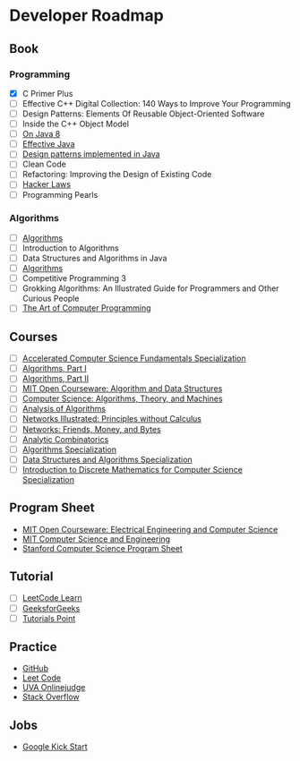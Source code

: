 # Developer Roadmap

## Book

### Programming

- [x] C Primer Plus
- [ ] Effective C++ Digital Collection: 140 Ways to Improve Your Programming
- [ ] Design Patterns: Elements Of Reusable Object-Oriented Software
- [ ] Inside the C++ Object Model
- [ ] [On Java 8](https://lingcoder.github.io/OnJava8/)
- [ ] [Effective Java](https://sjsdfg.github.io/effective-java-3rd-chinese/)
- [ ] [Design patterns implemented in Java](https://github.com/iluwatar/java-design-patterns)
- [ ] Clean Code
- [ ] Refactoring: Improving the Design of Existing Code
- [ ] [Hacker Laws](https://github.com/dwmkerr/hacker-laws)
- [ ] Programming Pearls

### Algorithms

- [ ] [Algorithms](https://algs4.cs.princeton.edu/home/)
- [ ] Introduction to Algorithms
- [ ] Data Structures and Algorithms in Java
- [ ] [Algorithms](http://jeffe.cs.illinois.edu/teaching/algorithms/)
- [ ] Competitive Programming 3
- [ ] Grokking Algorithms: An Illustrated Guide for Programmers and Other Curious People
- [ ] [The Art of Computer Programming](https://www-cs-faculty.stanford.edu/~knuth/taocp.html)

## Courses

- [ ] [Accelerated Computer Science Fundamentals Specialization](https://www.coursera.org/specializations/cs-fundamentals)
- [ ] [Algorithms, Part I](https://www.coursera.org/learn/algorithms-part1)
- [ ] [Algorithms, Part II](https://www.coursera.org/learn/algorithms-part2)
- [ ] [MIT Open Courseware: Algorithm and Data Structures](https://ocw.mit.edu/courses/find-by-topic/#cat=engineering&subcat=computerscience&spec=algorithmsanddatastructures)
- [ ] [Computer Science: Algorithms, Theory, and Machines](https://www.coursera.org/learn/cs-algorithms-theory-machines)
- [ ] [Analysis of Algorithms](https://www.coursera.org/learn/analysis-of-algorithms)
- [ ] [Networks Illustrated: Principles without Calculus](https://www.coursera.org/learn/networks-illustrated)
- [ ] [Networks: Friends, Money, and Bytes](https://www.coursera.org/learn/friends-money-bytes)
- [ ] [Analytic Combinatorics](https://www.coursera.org/learn/analytic-combinatorics)
- [ ] [Algorithms Specialization](https://www.coursera.org/specializations/algorithms)
- [ ] [Data Structures and Algorithms Specialization](https://www.coursera.org/specializations/data-structures-algorithms)
- [ ] [Introduction to Discrete Mathematics for Computer Science Specialization](https://www.coursera.org/specializations/discrete-mathematics)

## Program Sheet

* [MIT Open Courseware: Electrical Engineering and Computer Science](https://ocw.mit.edu/courses/electrical-engineering-and-computer-science/)
* [MIT Computer Science and Engineering](http://catalog.mit.edu/degree-charts/computer-science-engineering-course-6-3/)
* [Stanford Computer Science Program Sheet](https://cs.stanford.edu/degrees/undergrad/ProgramSheets.shtml)

## Tutorial

- [ ] [LeetCode Learn](https://leetcode.com/explore/)
- [ ] [GeeksforGeeks](https://www.geeksforgeeks.org/)
- [ ] [Tutorials Point](http://www.tutorialspoint.com/)

## Practice

* [GitHub](https://github.com/)
* [Leet Code](https://leetcode.com/)
* [UVA Onlinejudge](https://uva.onlinejudge.org/)
* [Stack Overflow](https://stackoverflow.com/)

## Jobs

* [Google Kick Start](https://codingcompetitions.withgoogle.com/code.kickstart)